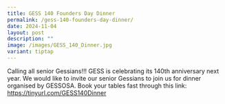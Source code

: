 ```yaml
---
title: GESS 140 Founders Day Dinner
permalink: /gess-140-founders-day-dinner/
date: 2024-11-04
layout: post
description: ""
image: /images/GESS_140_Dinner.jpg
variant: tiptap
---
```

<p></p>
<p>Calling all senior Gessians!!! GESS is celebrating its 140th anniversary
next year. We would like to invite our senior Gessians to join us for dinner
organised by GESSOSA. Book your tables fast through this link:
<br><a href="https://tinyurl.com/GESS140Dinner" rel="noopener noreferrer nofollow" target="_blank">https://tinyurl.com/GESS140Dinner</a>
</p>
<p></p>